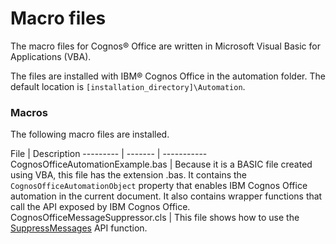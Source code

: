 # Macro files

The macro files for Cognos® Office are written in Microsoft Visual Basic for Applications (VBA).

The files are installed with IBM® Cognos Office in the automation folder. The default location is `[installation_directory]\Automation`.

### Macros
The following macro files are installed.

File | Description
--------- | ------- | -----------
CognosOfficeAutomationExample.bas | Because it is a BASIC file created using VBA, this file has the extension .bas. It contains the `CognosOfficeAutomationObject` property that enables IBM Cognos Office automation in the current document. It also contains wrapper functions that call the API exposed by IBM Cognos Office.
CognosOfficeMessageSuppressor.cls | This file shows how to use the [SuppressMessages](#suppressmessages) API function.